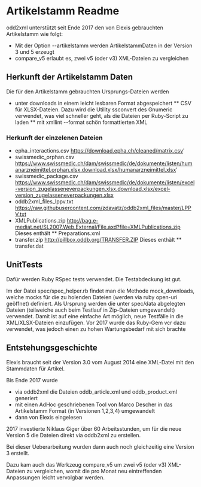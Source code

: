 # Artikelstamm Readme

odd2xml unterstützt seit Ende 2017 den von Elexis gebrauchten Artikelstamm wie folgt:

* Mit der Option --artikelstamm werden ArtikelstammDaten in der Version 3 und 5 erzeugt
* compare_v5 erlaubt es, zwei v5 (oder v3) XML-Dateien zu vergleichen

## Herkunft der Artikelstamm Daten

Die für den Artikelstamm gebrauchten Ursprungs-Dateien werden 

* unter downloads in einem leicht lesbaren Format abgespeichert 
** CSV für XLSX-Dateien. Dazu wird die Utility ssconvert des Gnumeric verwendet, was viel schneller geht, als die Dateien per Ruby-Script zu laden
** mit xmllint --format schön formattierten XML 

### Herkunft der einzelenen Dateien

* epha_interactions.csv   https://download.epha.ch/cleaned/matrix.csv'
* swissmedic_orphan.csv   https://www.swissmedic.ch/dam/swissmedic/de/dokumente/listen/humanarzneimittel.orphan.xlsx.download.xlsx/humanarzneimittel.xlsx'
* swissmedic_package.csv  https://www.swissmedic.ch/dam/swissmedic/de/dokumente/listen/excel-version_zugelasseneverpackungen.xlsx.download.xlsx/excel-version_zugelasseneverpackungen.xlsx
* oddb2xml_files_lppv.txt https://raw.githubusercontent.com/zdavatz/oddb2xml_files/master/LPPV.txt
* XMLPublications.zip     http://bag.e-mediat.net/SL2007.Web.External/File.axd?file=XMLPublications.zip   Dieses enthält
** Preparations.xml
* transfer.zip            http://pillbox.oddb.org/TRANSFER.ZIP Dieses enthält
** transfer.dat

## UnitTests

Dafür werden Ruby RSpec tests verwendet. Die Testabdeckung ist gut.

Im der Datei spec/spec_helper.rb findet man die Methode mock_downloads, welche mocks für die zu holenden Dateien (werden via ruby open-uri geöffnet) definiert. Als Ursprung werden die unter spec/data abgelegten Dateien (teilweiche auch beim Testlauf in Zip-Dateien umgewandelt) verwendet. Damit ist auf eine einfache Art möglich, neue Testfälle in die XML/XLSX-Dateien einzufügen. Vor 2017 wurde das Ruby-Gem vcr dazu verwendet, was jedoch einen zu hohen Wartungsbedarf mit sich brachte

## Entstehungsgeschichte

Elexis braucht seit der Version 3.0 vom August 2014 eine XML-Datei mit den Stammdaten für Artikel.

Bis Ende 2017 wurde
* via oddb2xml die Dateien oddb_article.xml und oddb_product.xml generiert
* mit einen AdHoc geschriebenen Tool von Marco Descher in das Artikelstamm Format (in Versionen 1,2,3,4) umgewandelt
* dann von Elexis eingelesen

2017 investierte Niklaus Giger über 60 Arbeitsstunden, um für die neue Version 5 die Dateien direkt via oddb2xml zu erstellen.

Bei dieser Ueberarbeitung wurden dann auch noch gleichzeitig eine Version 3 erstellt.

Dazu kam auch das Werkzeug compare_v5 um zwei v5 (oder v3) XML-Dateien zu vergleichen, womit die pro Monat neu eintreffenden Anpassungen leicht vervolgbar werden.
